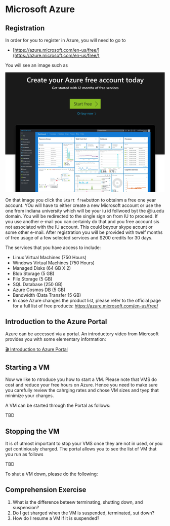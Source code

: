 # Microsoft Azure 

## Registration

In order for you to register in Azure, you will need to go to 

*  [https://azure.microsoft.com/en-us/free/](https://azure.microsoft.com/en-us/free/)

You will see an image such as 

![](images/reg.png)

On that image you click the  `Start free`button to obtainm a free one year account. YOu will have to either create a new Microsoft account or use the one from indiana university which will be your iu id follwoed byt the @iu.edu domain. You will be redirected to the single sign on from IU to proceed. If you use another e-mail you can certainly do that and you free account sis not associated with the IU account. This could beyour skype acount or some other e-mail.
After registration you will be  provided with twelf months of free usage of a few selected services and $200 credits for 30 days. 

The services that you have access to include:

* Linux Virtual Machines (750 Hours)
* Windows Virtual Machines (750 Hours)
* Managed Disks (64 GB X 2)
* Blob Storage (5 GB)
* File Storage (5 GB)
* SQL Database (250 GB)
* Azure Cosmos DB (5 GB)
* Bandwidth (Data Transfer 15 GB)
* In case Azure changes the product list, please refer to the official page for a full list of free products: https://azure.microsoft.com/en-us/free/

## Introduction to the Azure Portal

Azure can be accessed via a portal. An introductory video from Microsoft provides you with some elementary information:

[:clapper: Introduction to Azure Portal](https://channel9.msdn.com/Blogs/Azure/Get-Started-with-Azure-Portal/player)

## Starting a VM

Now we like to ntroduce you how to start a VM. Please note that VMS do cost and reduce your free hours on Azure. Hence you need to make sure you carefully review the cahrging rates and chose VM sizes and tyep that minimize your charges. 

A VM can be started through the Portal as follows:

TBD

## Stopping the VM

It is of utmost important to stop your VMS once they are not in used, or you get continiously charged. The portal allows you to see the list of VM that you run as follows

TBD

To shut a VM down, please do the following:


## Comprehension Exercise

1. What is the difference beteew terminating, shutting down, and suspension? 
2. Do I get sharged when the VM is suspended, terminated, sut down?
3. How do I resume a VM if it is suspended?
